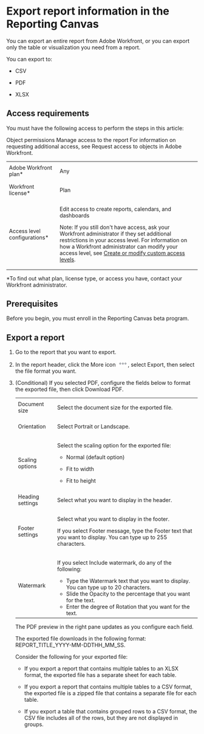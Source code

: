 

# Export report information in the Reporting Canvas

You can export an entire report from Adobe Workfront, or you can export only the table or visualization you need from a report.

You can export to:

* CSV
* PDF

  <!--
  PNG
  -->

* XLSX

## Access requirements

You must have the following access to perform the steps in this article:

<table cellspacing="0"> 
 <col> 
 <col> 
 <tbody> 
  <tr> 
   <td role="rowheader">Adobe Workfront plan*</td> 
   <td> <p>Any</p> </td> 
  </tr> 
  <tr> 
   <td role="rowheader">Workfront license*</td> 
   <td> <p>Plan</p> </td> 
  </tr> 
  <tr> 
   <td role="rowheader">Access level configurations*</td> 
   <td> <p>Edit access to create reports, calendars, and dashboards</p> <p>Note: If you still don't have access, ask your Workfront administrator if they set additional restrictions in your access level. For information on how a Workfront administrator can modify your access level, see <a href="../../administration-and-setup/add-users/configure-and-grant-access/create-modify-access-levels.md" class="MCXref xref">Create or modify custom access levels</a>.</p> </td> 
  </tr> Object permissions Manage access to the report For information on requesting additional access, see Request access to objects in Adobe Workfront. 
 </tbody> 
</table>

&#42;To find out what plan, license type, or access you have, contact your Workfront administrator.

<!--
Find out if the Object permissions info is correct here ^
-->

## Prerequisites

Before you begin, you must enroll in the Reporting Canvas beta program.

<!--
For more information, see [link to Beta enrollment info].
-->

## Export a report

<ol> 
 <li value="1"> <p>Go to the report that you want to export.</p> </li> 
 <li value="2"> <p>In the report header, click the <span class="bold">More</span> icon <img src="assets/more-icon.png">, select <span class="bold">Export</span>, then select the file format you want.</p> </li> 
 <li value="3"> <p>(Conditional) If you selected <span class="bold">PDF</span>, configure the fields below to format the exported file, then click <span class="bold">Download PDF</span>.</p> 
  <table cellspacing="0"> 
   <col> 
   <col> 
   <tbody> 
    <tr> 
     <td role="rowheader">Document size</td> 
     <td> <p>Select the document size for the exported file.</p> </td> 
    </tr> 
    <tr> 
     <td role="rowheader">Orientation</td> 
     <td> <p>Select <span class="bold">Portrait</span> or <span class="bold">Landscape</span>.</p> </td> 
    </tr> 
    <tr> 
     <td role="rowheader">Scaling options</td> 
     <td> <p>Select the scaling option for the exported file:</p> 
      <ul> 
       <li> <p><span class="bold">Normal</span> (default option)</p> </li> 
       <li> <p><span class="bold">Fit to width</span> </p> </li> 
       <li> <p><span class="bold">Fit to height</span> </p> </li> 
      </ul> </td> 
    </tr> 
    <tr> 
     <td role="rowheader">Heading settings</td> 
     <td> <p>Select what you want to display in the header.</p> </td> 
    </tr> 
    <tr> 
     <td role="rowheader">Footer settings</td> 
     <td> <p>Select what you want to display in the footer.</p> <p>If you select <span class="bold">Footer message</span>, type the <span class="bold">Footer text</span> that you want to display. You can type up to 255 characters.</p> </td> 
    </tr> 
    <tr> 
     <td role="rowheader">Watermark</td> 
     <td> <p>If you select <span class="bold">Include watermark</span>, do any of the following:</p> 
      <ul> 
       <li>Type the <span class="bold">Watermark text</span> that you want to display. You can type up to 20 characters.</li> 
       <li>Slide the <span class="bold">Opacity</span> to the percentage that you want for the text.</li> 
       <li>Enter the degree of <span class="bold">Rotation</span> that you want for the text.</li> 
      </ul> </td> 
    </tr> 
   </tbody> 
  </table> <p>The PDF preview in the right pane updates as you configure each field.</p> <p>The exported file downloads in the following format: REPORT_TITLE_YYYY-MM-DDTHH_MM_SS.</p> <note type="note"> 
   <p>Consider the following for your exported file:</p> 
   <ul> 
    <li> <p>If you export a report that contains multiple tables to an XLSX format, the exported file has a separate sheet for each table.</p> </li> 
    <li> <p>If you export a report that contains multiple tables to a CSV format, the exported file is a zipped file that contains a separate file for each table.</p> </li> 
    <li> <p>If you export a table that contains grouped rows to a CSV format, the CSV file includes all of the rows, but they are not displayed in groups.</p> </li> 
   </ul> 
  </note> </li> 
</ol>


